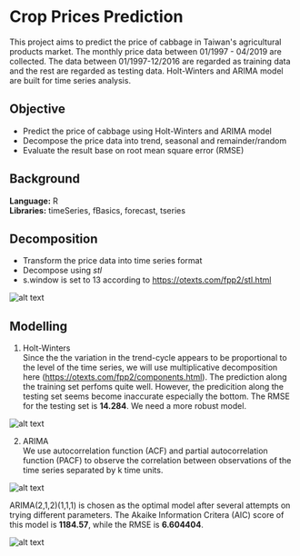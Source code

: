# Crop Prices Prediction

This project aims to predict the price of cabbage in Taiwan's agricultural products market. The monthly price data between 01/1997 - 04/2019 are collected. The data between 01/1997-12/2016 are regarded as training data and the rest are regarded as testing data. Holt-Winters and ARIMA model are built for time series analysis.

## Objective
- Predict the price of cabbage using Holt-Winters and ARIMA model
- Decompose the price data into trend, seasonal and remainder/random
- Evaluate the result base on root mean square error (RMSE)

## Background

**Language:** R  
**Libraries:** timeSeries, fBasics, forecast, tseries

## Decomposition
- Transform the price data into time series format
- Decompose using *stl*
- s.window is set to 13 according to https://otexts.com/fpp2/stl.html

![alt text](https://github.com/auweiting/Crop_prices_prediction/blob/master/stl_decomposition.png "Decomposition by stl")


## Modelling

1. Holt-Winters  
Since the the variation in the trend-cycle appears to be proportional to the level of the time series, we will use multiplicative decomposition here (https://otexts.com/fpp2/components.html).
The prediction along the training set perfoms quite well. However, the predicition along the testing set seems become inaccurate especially the bottom.
The RMSE for the testing set is **14.284**. We need a more robust model.

![alt text](https://github.com/auweiting/Crop_prices_prediction/blob/master/HW.png "Holt-Winters Prediction (multiplicative)")


2. ARIMA  
We use autocorrelation function (ACF) and partial autocorrelation function (PACF) to observe the correlation between observations of the time series separated by k time units.

![alt text](https://github.com/auweiting/Crop_prices_prediction/blob/master/acf_pacf.png "ACF & PACF")

ARIMA(2,1,2)(1,1,1) is chosen as the optimal model after several attempts on trying different parameters. The Akaike Information Critera (AIC) score of this model is **1184.57**, while the RMSE is **6.604404**.


![alt text](https://github.com/auweiting/Crop_prices_prediction/blob/master/forecast.png "ARIMA")

